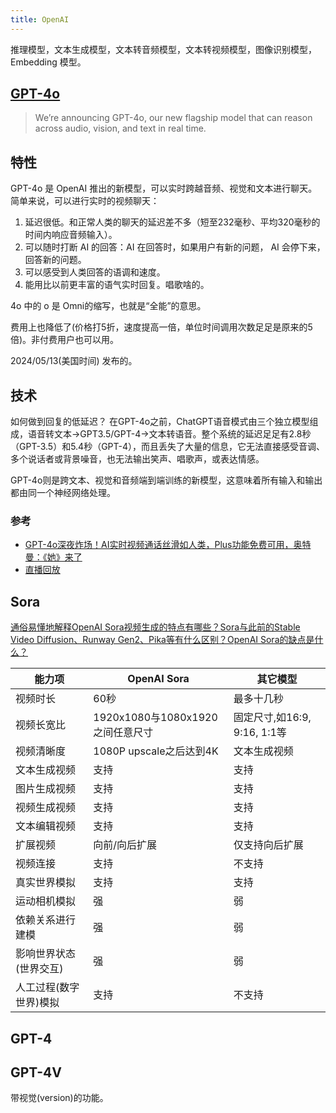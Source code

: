 ```yaml
---
title: OpenAI
---
```


推理模型，文本生成模型，文本转音频模型，文本转视频模型，图像识别模型，Embedding 模型。

## [GPT-4o](https://openai.com/index/hello-gpt-4o/)
> We’re announcing GPT-4o, our new flagship model that can reason across audio, vision, and text in real time.

## 特性
GPT-4o 是 OpenAI 推出的新模型，可以实时跨越音频、视觉和文本进行聊天。简单来说，可以进行实时的视频聊天：
1. 延迟很低。和正常人类的聊天的延迟差不多（短至232毫秒、平均320毫秒的时间内响应音频输入）。
2. 可以随时打断 AI 的回答：AI 在回答时，如果用户有新的问题， AI 会停下来，回答新的问题。
3. 可以感受到人类回答的语调和速度。
4. 能用比以前更丰富的语气实时回复。唱歌啥的。

4o 中的 o 是 Omni的缩写，也就是“全能”的意思。

费用上也降低了(价格打5折，速度提高一倍，单位时间调用次数足足是原来的5倍)。非付费用户也可以用。

2024/05/13(美国时间) 发布的。

## 技术
如何做到回复的低延迟？
在GPT-4o之前，ChatGPT语音模式由三个独立模型组成，语音转文本→GPT3.5/GPT-4→文本转语音。整个系统的延迟足足有2.8秒（GPT-3.5）和5.4秒（GPT-4），而且丢失了大量的信息，它无法直接感受音调、多个说话者或背景噪音，也无法输出笑声、唱歌声，或表达情感。

GPT-4o则是跨文本、视觉和音频端到端训练的新模型，这意味着所有输入和输出都由同一个神经网络处理。

### 参考
* [GPT-4o深夜炸场！AI实时视频通话丝滑如人类，Plus功能免费可用，奥特曼：《她》来了](https://mp.weixin.qq.com/s/cAeLgg46Wq81rhgsJp0l4Q)
* [直播回放](https://www.youtube.com/watch?v=DQacCB9tDaw)

## Sora
[通俗易懂地解释OpenAI Sora视频生成的特点有哪些？Sora与此前的Stable Video Diffusion、Runway Gen2、Pika等有什么区别？OpenAI Sora的缺点是什么？](https://www.datalearner.com/blog/1051708185278059)


| 能力项 | OpenAI Sora | 其它模型 |
| ------------- | ------------- | ------------- |
| 视频时长      | 60秒 | 最多十几秒 |
| 视频长宽比 | 1920x1080与1080x1920之间任意尺寸| 固定尺寸,如16:9, 9:16, 1:1等 |
| 视频清晰度 | 1080P upscale之后达到4K | 文本生成视频|
| 文本生成视频 | 支持| 支持 |
| 图片生成视频 | 支持 | 支持 |  
| 视频生成视频 | 支持 | 支持 |
| 文本编辑视频 | 支持 | 支持 |
| 扩展视频 | 向前/向后扩展 | 仅支持向后扩展 |
| 视频连接 | 支持 | 不支持 |
| 真实世界模拟 | 支持 | 支持 |
| 运动相机模拟 | 强 | 弱 |
| 依赖关系进行建模 | 强 | 弱 |  
| 影响世界状态(世界交互) | 强 | 弱 |
| 人工过程(数字世界)模拟 | 支持 | 不支持 |

## GPT-4

## GPT-4V
带视觉(version)的功能。

